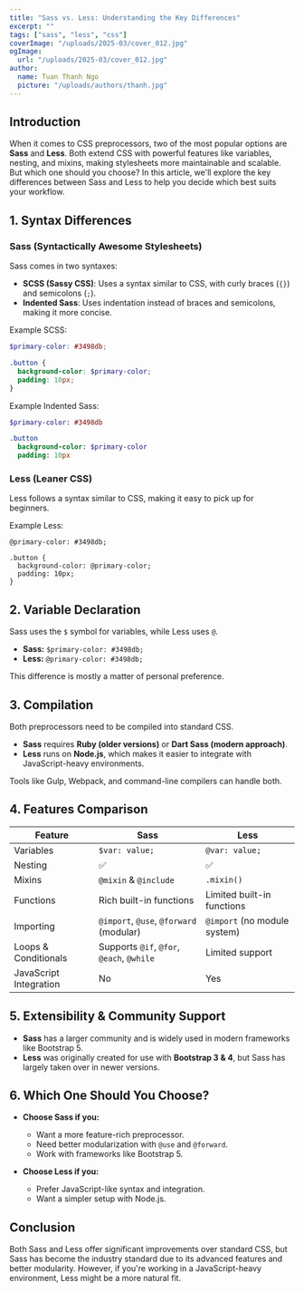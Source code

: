```yaml
---
title: "Sass vs. Less: Understanding the Key Differences"
excerpt: ""
tags: ["sass", "less", "css"]
coverImage: "/uploads/2025-03/cover_012.jpg"
ogImage:
  url: "/uploads/2025-03/cover_012.jpg"
author:
  name: Tuan Thanh Ngo
  picture: "/uploads/authors/thanh.jpg"
---
```


## Introduction

When it comes to CSS preprocessors, two of the most popular options are **Sass** and **Less**. Both extend CSS with powerful features like variables, nesting, and mixins, making stylesheets more maintainable and scalable. But which one should you choose? In this article, we'll explore the key differences between Sass and Less to help you decide which best suits your workflow.

## 1. Syntax Differences

### Sass (Syntactically Awesome Stylesheets)
Sass comes in two syntaxes:
- **SCSS (Sassy CSS)**: Uses a syntax similar to CSS, with curly braces (`{}`) and semicolons (`;`).
- **Indented Sass**: Uses indentation instead of braces and semicolons, making it more concise.

Example SCSS:
```scss
$primary-color: #3498db;

.button {
  background-color: $primary-color;
  padding: 10px;
}
```

Example Indented Sass:
```sass
$primary-color: #3498db

.button
  background-color: $primary-color
  padding: 10px
```

### Less (Leaner CSS)
Less follows a syntax similar to CSS, making it easy to pick up for beginners.

Example Less:
```less
@primary-color: #3498db;

.button {
  background-color: @primary-color;
  padding: 10px;
}
```

## 2. Variable Declaration
Sass uses the `$` symbol for variables, while Less uses `@`.
- **Sass:** `$primary-color: #3498db;`
- **Less:** `@primary-color: #3498db;`

This difference is mostly a matter of personal preference.

## 3. Compilation
Both preprocessors need to be compiled into standard CSS.
- **Sass** requires **Ruby (older versions)** or **Dart Sass (modern approach)**.
- **Less** runs on **Node.js**, which makes it easier to integrate with JavaScript-heavy environments.

Tools like Gulp, Webpack, and command-line compilers can handle both.

## 4. Features Comparison

| Feature | Sass | Less |
|---------|------|------|
| Variables | `$var: value;` | `@var: value;` |
| Nesting | ✅ | ✅ |
| Mixins | `@mixin` & `@include` | `.mixin()` |
| Functions | Rich built-in functions | Limited built-in functions |
| Importing | `@import`, `@use`, `@forward` (modular) | `@import` (no module system) |
| Loops & Conditionals | Supports `@if`, `@for`, `@each`, `@while` | Limited support |
| JavaScript Integration | No | Yes |

## 5. Extensibility & Community Support
- **Sass** has a larger community and is widely used in modern frameworks like Bootstrap 5.
- **Less** was originally created for use with **Bootstrap 3 & 4**, but Sass has largely taken over in newer versions.

## 6. Which One Should You Choose?
- **Choose Sass if you:**
  - Want a more feature-rich preprocessor.
  - Need better modularization with `@use` and `@forward`.
  - Work with frameworks like Bootstrap 5.

- **Choose Less if you:**
  - Prefer JavaScript-like syntax and integration.
  - Want a simpler setup with Node.js.

## Conclusion
Both Sass and Less offer significant improvements over standard CSS, but Sass has become the industry standard due to its advanced features and better modularity. However, if you're working in a JavaScript-heavy environment, Less might be a more natural fit.
